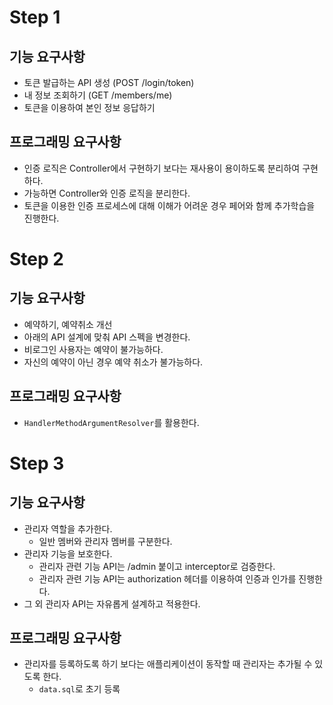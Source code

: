 # Step 1

## 기능 요구사항

- 토큰 발급하는 API 생성 (POST /login/token)
- 내 정보 조회하기 (GET /members/me)
- 토큰을 이용하여 본인 정보 응답하기

## 프로그래밍 요구사항

- 인증 로직은 Controller에서 구현하기 보다는 재사용이 용이하도록 분리하여 구현하다.
- 가능하면 Controller와 인증 로직을 분리한다.
- 토큰을 이용한 인증 프로세스에 대해 이해가 어려운 경우 페어와 함께 추가학습을 진행한다.

# Step 2

## 기능 요구사항

- 예약하기, 예약취소 개선
- 아래의 API 설계에 맞춰 API 스펙을 변경한다.
- 비로그인 사용자는 예약이 불가능하다.
- 자신의 예약이 아닌 경우 예약 취소가 불가능하다.

## 프로그래밍 요구사항

- `HandlerMethodArgumentResolver`를 활용한다.

# Step 3

## 기능 요구사항

- 관리자 역할을 추가한다.
    - 일반 멤버와 관리자 멤버를 구분한다.
- 관리자 기능을 보호한다.
    - 관리자 관련 기능 API는 /admin 붙이고 interceptor로 검증한다.
    - 관리자 관련 기능 API는 authorization 헤더를 이용하여 인증과 인가를 진행한다.
- 그 외 관리자 API는 자유롭게 설계하고 적용한다.

## 프로그래밍 요구사항

- 관리자를 등록하도록 하기 보다는 애플리케이션이 동작할 때 관리자는 추가될 수 있도록 한다.
    - `data.sql`로 초기 등록